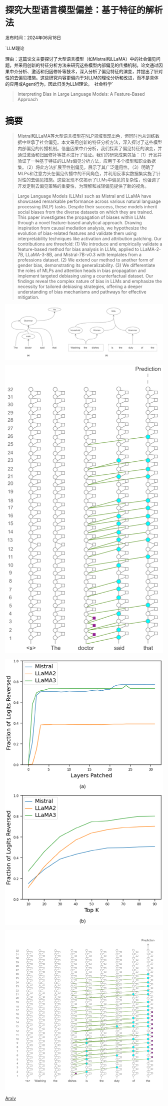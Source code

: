 # 探究大型语言模型偏差：基于特征的解析法

发布时间：2024年06月18日

`LLM理论

理由：这篇论文主要探讨了大型语言模型（如Mistral和LLaMA）中的社会偏见问题，并采用创新的特征分析方法来研究这些模型内部偏见的传播机制。论文通过因果中介分析、激活和归因修补等技术，深入分析了偏见特征的演变，并提出了针对性的去偏见措施。这些研究内容更偏向于对LLM的理论分析和改进，而不是具体的应用或Agent行为，因此归类为LLM理论。` `社会科学`

> Interpreting Bias in Large Language Models: A Feature-Based Approach

# 摘要

> Mistral和LLaMA等大型语言模型在NLP领域表现出色，但同时也从训练数据中继承了社会偏见。本文采用创新的特征分析方法，深入探讨了这些模型内部偏见的传播机制。借鉴因果中介分析，我们探索了偏见特征的演变，并通过激活和归因修补等技术进行了验证。我们的研究成果包括：（1）开发并验证了一种基于特征的LLMs偏见分析方法，应用于多个模型和职业数据集。（2）将此方法扩展至性别偏见，展示了其广泛适用性。（3）明确了MLPs和注意力头在偏见传播中的不同角色，并利用反事实数据集实施了针对性的去偏见措施。这些发现不仅揭示了LLMs中偏见的复杂性，也强调了开发定制去偏见策略的重要性，为理解和减轻偏见提供了新的视角。

> Large Language Models (LLMs) such as Mistral and LLaMA have showcased remarkable performance across various natural language processing (NLP) tasks. Despite their success, these models inherit social biases from the diverse datasets on which they are trained. This paper investigates the propagation of biases within LLMs through a novel feature-based analytical approach. Drawing inspiration from causal mediation analysis, we hypothesize the evolution of bias-related features and validate them using interpretability techniques like activation and attribution patching. Our contributions are threefold: (1) We introduce and empirically validate a feature-based method for bias analysis in LLMs, applied to LLaMA-2-7B, LLaMA-3-8B, and Mistral-7B-v0.3 with templates from a professions dataset. (2) We extend our method to another form of gender bias, demonstrating its generalizability. (3) We differentiate the roles of MLPs and attention heads in bias propagation and implement targeted debiasing using a counterfactual dataset. Our findings reveal the complex nature of bias in LLMs and emphasize the necessity for tailored debiasing strategies, offering a deeper understanding of bias mechanisms and pathways for effective mitigation.

![探究大型语言模型偏差：基于特征的解析法](../../../paper_images/2406.12347/x1.png)

![探究大型语言模型偏差：基于特征的解析法](../../../paper_images/2406.12347/x2.png)

![探究大型语言模型偏差：基于特征的解析法](../../../paper_images/2406.12347/x3.png)

![探究大型语言模型偏差：基于特征的解析法](../../../paper_images/2406.12347/x4.png)

[Arxiv](https://arxiv.org/abs/2406.12347)